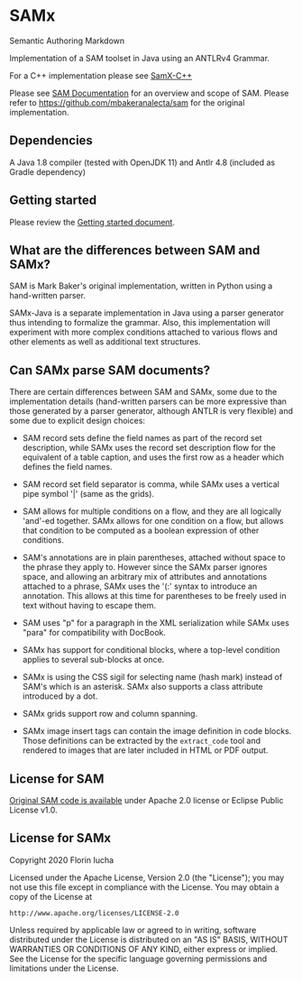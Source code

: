 SAMx
====

Semantic Authoring Markdown

Implementation of a SAM toolset in Java using an ANTLRv4 Grammar.

For a C++ implementation please see [SamX-C++](https://github.com/0x8000-0000/samx-cpp)


Please see [SAM Documentation](https://mbakeranalecta.github.io/sam/) for 
an overview and scope of SAM. Please refer to
https://github.com/mbakeranalecta/sam for the original implementation.


Dependencies
------------

A Java 1.8 compiler (tested with OpenJDK 11) and Antlr 4.8 (included as Gradle
dependency)


Getting started
---------------

Please review the [Getting started document](doc/getting_started.md).


What are the differences between SAM and SAMx?
----------------------------------------------

SAM is Mark Baker's original implementation, written in Python using a
hand-written parser.

SAMx-Java is a separate implementation in Java using a parser generator thus
intending to formalize the grammar. Also, this implementation will experiment
with more complex conditions attached to various flows and other elements as
well as additional text structures.


Can SAMx parse SAM documents?
-----------------------------

There are certain differences between SAM and SAMx, some due to the
implementation details (hand-written parsers can be more expressive than
those generated by a parser generator, although ANTLR is very flexible) and
some due to explicit design choices:

* SAM record sets define the field names as part of the record set
description, while SAMx uses the record set description flow for the
equivalent of a table caption, and uses the first row as a header which
defines the field names.

* SAM record set field separator is comma, while SAMx uses a vertical pipe
symbol '|' (same as the grids).

* SAM allows for multiple conditions on a flow, and they are all logically
'and'-ed together. SAMx allows for one condition on a flow, but allows that
condition to be computed as a boolean expression of other conditions.

* SAM's annotations are in plain parentheses, attached without space to the
phrase they apply to. However since the SAMx parser ignores space, and
allowing an arbitrary mix of attributes and annotations attached to a phrase,
SAMx uses the '(:' syntax to introduce an annotation. This allows at this time
for parentheses to be freely used in text without having to escape them.

* SAM uses "p" for a paragraph in the XML serialization while SAMx uses "para"
for compatibility with DocBook.

* SAMx has support for conditional blocks, where a top-level condition 
applies to several sub-blocks at once.

* SAMx is using the CSS sigil for selecting name (hash mark) instead of SAM's
which is an asterisk. SAMx also supports a class attribute introduced by a dot.

* SAMx grids support row and column spanning.

* SAMx image insert tags can contain the image definition in code blocks.
Those definitions can be extracted by the `extract_code` tool and rendered
to images that are later included in HTML or PDF output.


License for SAM
---------------

[Original SAM code is available](https://github.com/mbakeranalecta/sam/blob/master/license.txt)
under Apache 2.0 license or Eclipse Public License v1.0.


License for SAMx
----------------

Copyright 2020 Florin Iucha

Licensed under the Apache License, Version 2.0 (the "License");
you may not use this file except in compliance with the License.
You may obtain a copy of the License at

    http://www.apache.org/licenses/LICENSE-2.0

Unless required by applicable law or agreed to in writing, software
distributed under the License is distributed on an "AS IS" BASIS,
WITHOUT WARRANTIES OR CONDITIONS OF ANY KIND, either express or implied.
See the License for the specific language governing permissions and
limitations under the License.
